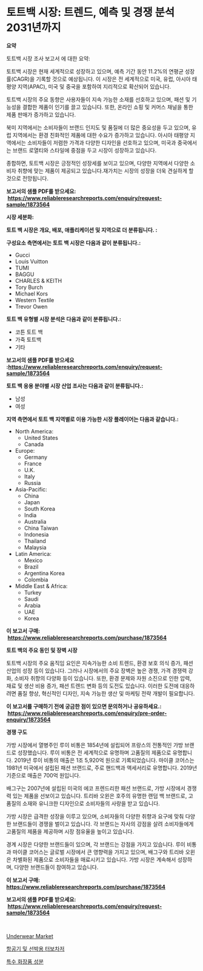 <p><h1>토트백 시장: 트렌드, 예측 및 경쟁 분석 2031년까지</h1></p><p><strong>요약</strong></p>
<p><p>토트백 시장 조사 보고서 에 대한 요약:</p><p>토트백 시장은 현재 세계적으로 성장하고 있으며, 예측 기간 동안 11.2%의 연평균 성장률(CAGR)을 기록할 것으로 예상됩니다. 이 시장은 전 세계적으로 미국, 유럽, 아시아 태평양 지역(APAC), 미국 및 중국을 포함하여 지리적으로 확산되어 있습니다.</p><p>토트백 시장의 주요 동향은 사용자들이 지속 가능한 소재를 선호하고 있으며, 패션 및 기능성을 결합한 제품이 인기를 끌고 있습니다. 또한, 온라인 쇼핑 및 커머스 채널을 통한 제품 판매가 증가하고 있습니다.</p><p>북미 지역에서는 소비자들이 브랜드 인지도 및 품질에 더 많은 중요성을 두고 있으며, 유럽 지역에서는 환경 친화적인 제품에 대한 수요가 증가하고 있습니다. 아시아 태평양 지역에서는 소비자들이 저렴한 가격과 다양한 디자인을 선호하고 있으며, 미국과 중국에서는 브랜드 로열티와 스타일에 중점을 두고 시장이 성장하고 있습니다.</p><p>종합하면, 토트백 시장은 긍정적인 성장세를 보이고 있으며, 다양한 지역에서 다양한 소비자 취향에 맞는 제품이 제공되고 있습니다.재가치는 시장의 성장을 더욱 견실하게 할 것으로 전망됩니다.</p></p>
<p><strong>보고서의 샘플 PDF를 받으세요: &nbsp;<a href="https://www.reliableresearchreports.com/enquiry/request-sample/1873564">https://www.reliableresearchreports.com/enquiry/request-sample/1873564</a></strong></p>
<p><strong>시장 세분화:</strong></p>
<p><strong> 토트 백 시장은 개요, 배포, 애플리케이션 및 지역으로 더 분류됩니다. :</strong></p>
<p><strong>구성요소 측면에서는 토트 백 시장은 다음과 같이 분류됩니다.:</strong></p>
<p><ul><li>Gucci</li><li>Louis Vuitton</li><li>TUMI</li><li>BAGGU</li><li>CHARLES & KEITH</li><li>Tory Burch</li><li>Michael Kors</li><li>Western Textile</li><li>Trevor Owen</li></ul></p>
<p><strong> 토트 백 유형별 시장 분석은 다음과 같이 분류됩니다.:</strong></p>
<p><ul><li>코튼 토트 백</li><li>가죽 토트백</li><li>기타</li></ul></p>
<p><strong>보고서의 샘플 PDF를 받으세요 :<a href="https://www.reliableresearchreports.com/enquiry/request-sample/1873564">https://www.reliableresearchreports.com/enquiry/request-sample/1873564</a></strong></p>
<p><strong> 토트 백 응용 분야별 시장 산업 조사는 다음과 같이 분류됩니다.:</strong></p>
<p><ul><li>남성</li><li>여성</li></ul></p>
<p><strong>지역 측면에서 토트 백 지역별로 이용 가능한 시장 플레이어는 다음과 같습니다.:</strong></p>
<p><ul>
    <li>
        North America:
        <ul>
            <li>United States</li>
            <li>Canada</li>
        </ul>
    </li>
    <li>
        Europe:
        <ul>
            <li>Germany</li>
            <li>France</li>
            <li>U.K.</li>
            <li>Italy</li>
            <li>Russia</li>
        </ul>
    </li>
    <li>
        Asia-Pacific:
        <ul>
            <li>China</li>
            <li>Japan</li>
            <li>South Korea</li>
            <li>India</li>
            <li>Australia</li>
            <li>China Taiwan</li>
            <li>Indonesia</li>
            <li>Thailand</li>
            <li>Malaysia</li>
        </ul>
    </li>
    <li>
        Latin America:
        <ul>
            <li>Mexico</li>
            <li>Brazil</li>
            <li>Argentina Korea</li>
            <li>Colombia</li>
        </ul>
    </li>
    <li>
        Middle East & Africa:
        <ul>
            <li>Turkey</li>
            <li>Saudi</li>
            <li>Arabia</li>
            <li>UAE</li>
            <li>Korea</li>
        </ul>
    </li>
    </ul></p>
<p><strong>이 보고서 구매: &nbsp;<a href="https://www.reliableresearchreports.com/purchase/1873564">https://www.reliableresearchreports.com/purchase/1873564</a></strong></p>
<p><strong>토트 백의 주요 동인 및 장벽 시장</strong></p>
<p><p>토트백 시장의 주요 움직임 요인은 지속가능한 소비 트렌드, 환경 보호 의식 증가, 패션 산업의 성장 등이 있습니다. 그러나 시장에서의 주요 장벽은 높은 경쟁, 가격 경쟁력 강화, 소비자 취향의 다양화 등이 있습니다. 또한, 환경 문제와 자원 소진으로 인한 압력, 재료 및 생산 비용 증가, 패션 트렌드 변화 등의 도전도 있습니다. 이러한 도전에 대응하려면 품질 향상, 혁신적인 디자인, 지속 가능한 생산 및 마케팅 전략 개발이 필요합니다.</p></p>
<p><strong>이 보고서를 구매하기 전에 궁금한 점이 있으면 문의하거나 공유하세요.: &nbsp;<a href="https://www.reliableresearchreports.com/enquiry/pre-order-enquiry/1873564">https://www.reliableresearchreports.com/enquiry/pre-order-enquiry/1873564</a></strong></p>
<p><strong>경쟁 구도</strong></p>
<p><p>가방 시장에서 열병주인 루이 비통은 1854년에 설립되어 프랑스의 전통적인 가방 브랜드로 성장했습니다. 루이 비통은 전 세계적으로 유명하며 고품질의 제품으로 유명합니다. 2019년 루이 비통의 매출은 1조 5,920억 원으로 기록되었습니다. 마이클 코어스는 1981년 미국에서 설립된 패션 브랜드로, 주로 핸드백과 액세서리로 유명합니다. 2019년 기준으로 매출은 700억 원입니다.</p><p>배그구는 2007년에 설립된 미국의 에코 프렌드리한 패션 브랜드로, 가방 시장에서 경쟁력 있는 제품을 선보이고 있습니다. 트리바 오윈은 호주의 유명한 랜덤 백 브랜드로, 고품질의 소재와 유니크한 디자인으로 소비자들의 사랑을 받고 있습니다.</p><p>가방 시장은 급격한 성장을 이루고 있으며, 소비자들의 다양한 취향과 요구에 맞춰 다양한 브랜드들이 경쟁을 벌이고 있습니다. 각 브랜드는 자사의 강점을 살려 소비자들에게 고품질의 제품을 제공하며 시장 점유율을 높이고 있습니다.</p><p>경계 시장은 다양한 브랜드들이 있으며, 각 브랜드는 강점을 가지고 있습니다. 루이 비통과 마이클 코어스는 글로벌 시장에서 큰 영향력을 가지고 있으며, 배그구와 트리바 오윈은 차별화된 제품으로 소비자들을 매료시키고 있습니다. 가방 시장은 계속해서 성장하며, 다양한 브랜드들이 참여하고 있습니다.</p></p>
<p><strong>이 보고서 구매: &nbsp; <a href="https://www.reliableresearchreports.com/purchase/1873564">https://www.reliableresearchreports.com/purchase/1873564</a></strong></p>
<p><strong>보고서의 샘플 PDF를 받으세요: &nbsp;<a href="https://www.reliableresearchreports.com/enquiry/request-sample/1873564">https://www.reliableresearchreports.com/enquiry/request-sample/1873564</a></strong><strong></strong></p>
<p>&nbsp;</p>
<p><p><a href="https://github.com/Glendatilghmankmgz0rbhwpy/Market-Research-Report-List-1/blob/main/underwear-market.md">Underwear Market</a></p><p><a href="https://medium.com/@dayanarunolfsdottir/%EB%B9%84%ED%96%89%EA%B8%B0%EC%99%80-%ED%95%B4%EC%83%81-%ED%84%B0%EB%B3%B4%EC%B6%A9%EC%A0%84%EA%B8%B0-%EC%8B%9C%EC%9E%A5%EC%9D%80-%EC%8B%9C%EC%9E%A5-%EC%A0%90%EC%9C%A0%EC%9C%A8-%EC%8B%9C%EC%9E%A5-%EB%8F%99%ED%96%A5-%EB%B0%8F-%EC%8B%9C%EC%9E%A5-%EC%84%B1%EC%9E%A5%EC%97%90-%EB%8C%80%ED%95%9C-%EC%A0%95%EB%B3%B4%EB%A5%BC-%EC%A0%9C%EA%B3%B5%ED%95%A9%EB%8B%88%EB%8B%A4-0e9c6c4c364f">항공기 및 선박용 터보차저</a></p><p><a href="https://medium.com/@kirby6567566/%ED%8A%B9%EC%88%98-%ED%99%94%EC%9E%A5%ED%92%88-%EC%84%B1%EB%B6%84-%EC%8B%9C%EC%9E%A5-%EC%A1%B0%EC%82%AC-%EB%B3%B4%EA%B3%A0%EC%84%9C-2024%EB%85%84%EB%B6%80%ED%84%B0-2031%EB%85%84%EA%B9%8C%EC%A7%80%EC%9D%98-%EC%97%AD%EC%82%AC-%EB%B0%8F-%EC%98%88%EC%B8%A1-e708abd9805d">특수 화장품 성분</a></p></p>